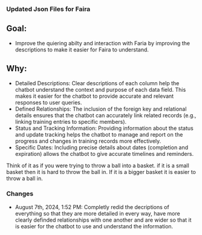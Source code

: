 ### Updated Json Files for Faira

## Goal:
- Improve the quiering abilty and interaction with Faria by improving the descriptions to make it easier for Faira to understand.

## Why:
 - Detailed Descriptions: Clear descriptions of each column help the chatbot understand the context and purpose of each data field. This makes it easier for the chatbot to provide accurate and relevant responses to user queries.
 - Defined Relationships: The inclusion of the foreign key and relational details ensures that the chatbot can accurately link related records (e.g., linking training entries to specific members).
 - Status and Tracking Information: Providing information about the status and update tracking helps the chatbot to manage and report on the progress and changes in training records more effectively.
 - Specific Dates: Including precise details about dates (completion and expiration) allows the chatbot to give accurate timelines and reminders.

 Think of it as if you were trying to throw a ball into a basket. if it is a small basket then it is hard to throw the ball in. If it is a bigger basket it is easier to throw a ball in.

 ### Changes
  - August 7th, 2024, 1:52 PM: Completly redid the decriptions of everything so that they are more detailed in every way, have more clearly definded relationships with one another and are wider so that it is easier for the chatbot to use and understand the information.

